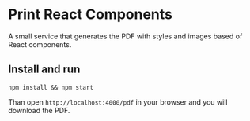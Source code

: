 # Print React Components

A small service that generates the PDF with styles and images based of React components.


## Install and run
```
npm install && npm start
```

Than open `http://localhost:4000/pdf` in your browser and you will download the PDF.
